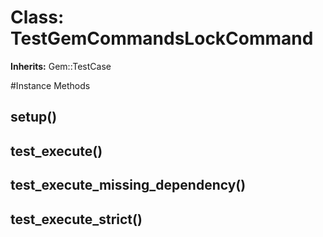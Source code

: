 # Class: TestGemCommandsLockCommand
**Inherits:** Gem::TestCase
    




#Instance Methods
## setup() [](#method-i-setup)

## test_execute() [](#method-i-test_execute)

## test_execute_missing_dependency() [](#method-i-test_execute_missing_dependency)

## test_execute_strict() [](#method-i-test_execute_strict)

